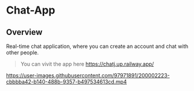 # Chat-App

##   Overview
Real-time chat application, where you can create an account and chat with other people.

> You can vivit the app here https://chatj.up.railway.app/

https://user-images.githubusercontent.com/97971891/200002223-cbbbba42-b140-488b-9357-b497534613cd.mp4
